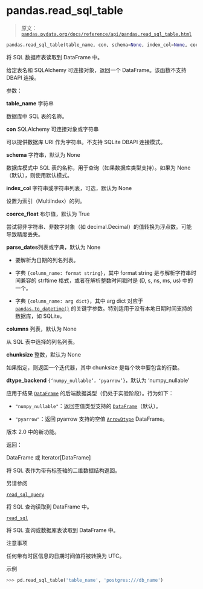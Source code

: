 # pandas.read_sql_table

> 原文：[`pandas.pydata.org/docs/reference/api/pandas.read_sql_table.html`](https://pandas.pydata.org/docs/reference/api/pandas.read_sql_table.html)

```py
pandas.read_sql_table(table_name, con, schema=None, index_col=None, coerce_float=True, parse_dates=None, columns=None, chunksize=None, dtype_backend=_NoDefault.no_default)
```

将 SQL 数据库表读取到 DataFrame 中。

给定表名和 SQLAlchemy 可连接对象，返回一个 DataFrame。该函数不支持 DBAPI 连接。

参数：

**table_name** 字符串

数据库中 SQL 表的名称。

**con** SQLAlchemy 可连接对象或字符串

可以提供数据库 URI 作为字符串。不支持 SQLite DBAPI 连接模式。

**schema** 字符串，默认为 None

数据库模式中 SQL 表的名称，用于查询（如果数据库类型支持）。如果为 None（默认），则使用默认模式。

**index_col** 字符串或字符串列表，可选，默认为 None

设置为索引（MultiIndex）的列。

**coerce_float** 布尔值，默认为 True

尝试将非字符串、非数字对象（如 decimal.Decimal）的值转换为浮点数。可能导致精度丢失。

**parse_dates**列表或字典，默认为 None

+   要解析为日期的列名列表。

+   字典 `{column_name: format string}`，其中 format string 是与解析字符串时间兼容的 strftime 格式，或者在解析整数时间戳时是 (D, s, ns, ms, us) 中的一个。

+   字典 `{column_name: arg dict}`，其中 arg dict 对应于 [`pandas.to_datetime()`](https://pandas.pydata.org/docs/reference/api/pandas.to_datetime.html#pandas.to_datetime "pandas.to_datetime") 的关键字参数。特别适用于没有本地日期时间支持的数据库，如 SQLite。

**columns** 列表，默认为 None

从 SQL 表中选择的列名列表。

**chunksize** 整数，默认为 None

如果指定，则返回一个迭代器，其中 chunksize 是每个块中要包含的行数。

**dtype_backend** `{‘numpy_nullable’，‘pyarrow’}`，默认为 ‘numpy_nullable’

应用于结果 [`DataFrame`](https://pandas.pydata.org/docs/reference/api/pandas.DataFrame.html#pandas.DataFrame "pandas.DataFrame") 的后端数据类型（仍处于实验阶段）。行为如下：

+   `"numpy_nullable"`：返回空值类型支持的 [`DataFrame`](https://pandas.pydata.org/docs/reference/api/pandas.DataFrame.html#pandas.DataFrame "pandas.DataFrame")（默认）。

+   `"pyarrow"`：返回 pyarrow 支持的空值 [`ArrowDtype`](https://pandas.pydata.org/docs/reference/api/pandas.ArrowDtype.html#pandas.ArrowDtype "pandas.ArrowDtype") DataFrame。

版本 2.0 中的新功能。

返回：

DataFrame 或 Iterator[DataFrame]

将 SQL 表作为带有标签轴的二维数据结构返回。

另请参阅

[`read_sql_query`](https://pandas.pydata.org/docs/reference/api/pandas.read_sql_query.html#pandas.read_sql_query "pandas.read_sql_query")

将 SQL 查询读取到 DataFrame 中。

[`read_sql`](https://pandas.pydata.org/docs/reference/api/pandas.read_sql.html#pandas.read_sql "pandas.read_sql")

将 SQL 查询或数据库表读取到 DataFrame 中。

注意事项

任何带有时区信息的日期时间值将被转换为 UTC。

示例

```py
>>> pd.read_sql_table('table_name', 'postgres:///db_name') 
```

